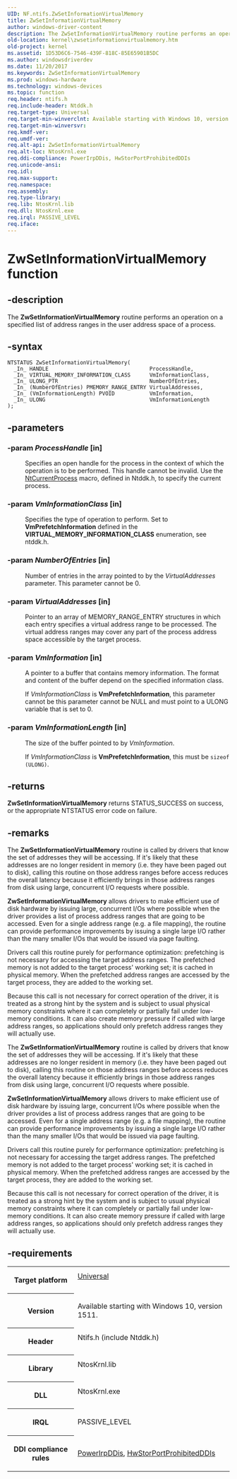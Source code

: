 ```yaml
---
UID: NF.ntifs.ZwSetInformationVirtualMemory
title: ZwSetInformationVirtualMemory
author: windows-driver-content
description: The ZwSetInformationVirtualMemory routine performs an operation on a specified list of address ranges in the user address space of a process.
old-location: kernel\zwsetinformationvirtualmemory.htm
old-project: kernel
ms.assetid: 1D53D6C6-7546-439F-818C-85E65901B5DC
ms.author: windowsdriverdev
ms.date: 11/20/2017
ms.keywords: ZwSetInformationVirtualMemory
ms.prod: windows-hardware
ms.technology: windows-devices
ms.topic: function
req.header: ntifs.h
req.include-header: Ntddk.h
req.target-type: Universal
req.target-min-winverclnt: Available starting with Windows 10, version 1511.
req.target-min-winversvr: 
req.kmdf-ver: 
req.umdf-ver: 
req.alt-api: ZwSetInformationVirtualMemory
req.alt-loc: NtosKrnl.exe
req.ddi-compliance: PowerIrpDDis, HwStorPortProhibitedDDIs
req.unicode-ansi: 
req.idl: 
req.max-support: 
req.namespace: 
req.assembly: 
req.type-library: 
req.lib: NtosKrnl.lib
req.dll: NtosKrnl.exe
req.irql: PASSIVE_LEVEL
req.iface: 
---
```


# ZwSetInformationVirtualMemory function



## -description
<p>The <b>ZwSetInformationVirtualMemory</b> routine performs an operation on a specified list of address ranges in the user address space of a process. </p>


## -syntax

````
NTSTATUS ZwSetInformationVirtualMemory(
  _In_ HANDLE                                ProcessHandle,
  _In_ VIRTUAL_MEMORY_INFORMATION_CLASS      VmInformationClass,
  _In_ ULONG_PTR                             NumberOfEntries,
  _In_ (NumberOfEntries) PMEMORY_RANGE_ENTRY VirtualAddresses,
  _In_ (VmInformationLength) PVOID           VmInformation,
  _In_ ULONG                                 VmInformationLength
);
````


## -parameters
<dl>

### -param <i>ProcessHandle</i> [in]

<dd>
<p>Specifies an open handle for the process in the context of which the operation is to be performed. This handle cannot be invalid. Use the <a href="https://msdn.microsoft.com/library/windows/hardware/ff556482">NtCurrentProcess</a> macro, defined in Ntddk.h, to specify the current process.</p>
</dd>

### -param <i>VmInformationClass</i> [in]

<dd>
<p>Specifies the type of operation to perform. Set to  <b>VmPrefetchInformation</b> defined in the <b>VIRTUAL_MEMORY_INFORMATION_CLASS</b> enumeration, see ntddk.h. </p>
</dd>

### -param <i>NumberOfEntries</i> [in]

<dd>
<p> Number of entries in the array pointed to by the <i>VirtualAddresses</i> parameter. This parameter cannot be 0.</p>
</dd>

### -param <i>VirtualAddresses</i> [in]

<dd>
<p> Pointer to an array of MEMORY_RANGE_ENTRY structures in which each entry specifies a virtual address range to be processed. The virtual address ranges may cover any part of the process address space accessible by the target process.</p>
</dd>

### -param <i>VmInformation</i> [in]

<dd>
<p>A pointer to a buffer that contains memory information.
                    The format and content of the buffer depend on the
                    specified information class.
</p>
<p>If <i>VmInformationClass</i> is  <b>VmPrefetchInformation</b>, this parameter cannot be this parameter cannot be NULL and must point to a ULONG variable that is set to 0.</p>
</dd>

### -param <i>VmInformationLength</i> [in]

<dd>
<p>The size of the buffer pointed to by  <i>VmInformation</i>. </p>
<p>If <i>VmInformationClass</i> is <b>VmPrefetchInformation</b>, this must be <code>sizeof (ULONG)</code>. </p>
</dd>
</dl>

## -returns
<p><b>ZwSetInformationVirtualMemory</b> returns STATUS_SUCCESS on success, or the appropriate NTSTATUS error code on failure. </p>

## -remarks
<p>The <b>ZwSetInformationVirtualMemory</b> routine is called by drivers that know the set of addresses they will be accessing. If it's likely that these addresses are no longer resident in memory (i.e. they have been paged out to disk), calling this routine on those address ranges before access reduces the overall latency because it efficiently brings in those address ranges from disk using large, concurrent I/O requests where possible.

</p>

<p><b>ZwSetInformationVirtualMemory</b> allows drivers to make efficient use of disk hardware by issuing large, concurrent I/Os where possible when the driver provides a list of process address ranges that are going to be accessed. Even for a single address range (e.g. a file mapping), the routine can provide performance improvements by issuing a single large I/O rather than the many smaller I/Os that would be issued via page faulting.

</p>

<p>Drivers call this routine  purely for performance optimization: prefetching is not necessary for accessing the target address ranges. The prefetched memory is not added to the target process' working set; it is cached in physical memory. When the prefetched address ranges are accessed by the target process, they are added to the working set.

</p>

<p>Because this call is  not necessary for correct operation of the driver, it is treated as a strong hint by the system and is subject to usual physical memory constraints where it can completely or partially fail under low-memory conditions. It can also create memory pressure if called with large address ranges, so applications should only prefetch address ranges they will actually use.
</p>

<p>The <b>ZwSetInformationVirtualMemory</b> routine is called by drivers that know the set of addresses they will be accessing. If it's likely that these addresses are no longer resident in memory (i.e. they have been paged out to disk), calling this routine on those address ranges before access reduces the overall latency because it efficiently brings in those address ranges from disk using large, concurrent I/O requests where possible.

</p>

<p><b>ZwSetInformationVirtualMemory</b> allows drivers to make efficient use of disk hardware by issuing large, concurrent I/Os where possible when the driver provides a list of process address ranges that are going to be accessed. Even for a single address range (e.g. a file mapping), the routine can provide performance improvements by issuing a single large I/O rather than the many smaller I/Os that would be issued via page faulting.

</p>

<p>Drivers call this routine  purely for performance optimization: prefetching is not necessary for accessing the target address ranges. The prefetched memory is not added to the target process' working set; it is cached in physical memory. When the prefetched address ranges are accessed by the target process, they are added to the working set.

</p>

<p>Because this call is  not necessary for correct operation of the driver, it is treated as a strong hint by the system and is subject to usual physical memory constraints where it can completely or partially fail under low-memory conditions. It can also create memory pressure if called with large address ranges, so applications should only prefetch address ranges they will actually use.
</p>

## -requirements
<table>
<tr>
<th width="30%">
<p>Target platform</p>
</th>
<td width="70%">
<dl>
<dt><a href="http://go.microsoft.com/fwlink/p/?linkid=531356" target="_blank">Universal</a></dt>
</dl>
</td>
</tr>
<tr>
<th width="30%">
<p>Version</p>
</th>
<td width="70%">
<p>Available starting with Windows 10, version 1511.</p>
</td>
</tr>
<tr>
<th width="30%">
<p>Header</p>
</th>
<td width="70%">
<dl>
<dt>Ntifs.h (include Ntddk.h)</dt>
</dl>
</td>
</tr>
<tr>
<th width="30%">
<p>Library</p>
</th>
<td width="70%">
<dl>
<dt>NtosKrnl.lib</dt>
</dl>
</td>
</tr>
<tr>
<th width="30%">
<p>DLL</p>
</th>
<td width="70%">
<dl>
<dt>NtosKrnl.exe</dt>
</dl>
</td>
</tr>
<tr>
<th width="30%">
<p>IRQL</p>
</th>
<td width="70%">
<p>PASSIVE_LEVEL</p>
</td>
</tr>
<tr>
<th width="30%">
<p>DDI compliance rules</p>
</th>
<td width="70%">
<a href="https://msdn.microsoft.com/library/windows/hardware/hh975204">PowerIrpDDis</a>, <a href="https://msdn.microsoft.com/library/windows/hardware/hh454220">HwStorPortProhibitedDDIs</a>
</td>
</tr>
</table>